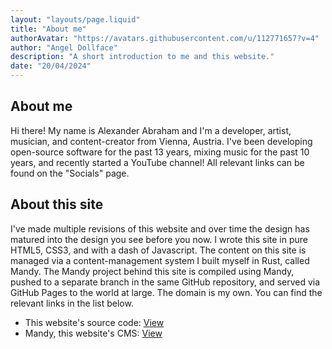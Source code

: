 ```yaml
---
layout: "layouts/page.liquid"
title: "About me"
authorAvatar: "https://avatars.githubusercontent.com/u/112771657?v=4"
author: "Angel Dollface"
description: "A short introduction to me and this website."
date: "20/04/2024"
---
```


## About me

Hi there! My name is Alexander Abraham and I'm a developer, artist, musician, and content-creator from Vienna, Austria. I've been developing open-source software for the past 13 years, mixing music for the past 10 years, and recently started a YouTube channel! All relevant links can be found on the "Socials" page.

## About this site

I've made multiple revisions of this website and over time the design has matured into the design you see before you now. I wrote this site in pure HTML5, CSS3, and with a dash of Javascript. The content on this site is managed via a content-management system I built myself in Rust, called Mandy. The Mandy project behind this site is compiled using Mandy, pushed to a separate branch in the same GitHub repository, and served via GitHub Pages to the world at large. The domain is my own. You can find the relevant links in the list below.

- This website's source code: [View](https://github.com/angeldollface/angeldollface.github.io)
- Mandy, this website's CMS: [View](https://github.com/angeldollface/mandy)